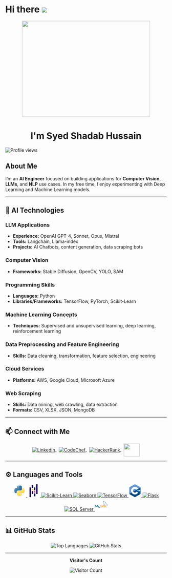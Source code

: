 # Hi there <img src="https://raw.githubusercontent.com/MartinHeinz/MartinHeinz/master/wave.gif" height="40px">

<div align="center">
  <img src="https://cdn.dribbble.com/users/1162077/screenshots/3848914/programmer.gif" width="400" height="300">
</div>

<h1 align="center">I'm Syed Shadab Hussain</h1>

<p align="left">
  <img src="https://komarev.com/ghpvc/?username=sshadabhussain&label=Profile%20views&color=0e75b6&style=flat" alt="Profile views" />
</p>

## About Me

I’m an **AI Engineer** focused on building applications for **Computer Vision**, **LLMs**, and **NLP** use cases. In my free time, I enjoy experimenting with Deep Learning and Machine Learning models.

---

## 🧠 AI Technologies

### LLM Applications
- **Experience:** OpenAI GPT-4, Sonnet, Opus, Mistral
- **Tools:** Langchain, Llama-index
- **Projects:** AI Chatbots, content generation, data scraping bots

### Computer Vision
- **Frameworks:** Stable Diffusion, OpenCV, YOLO, SAM

### Programming Skills
- **Languages:** Python
- **Libraries/Frameworks:** TensorFlow, PyTorch, Scikit-Learn

### Machine Learning Concepts
- **Techniques:** Supervised and unsupervised learning, deep learning, reinforcement learning

### Data Preprocessing and Feature Engineering
- **Skills:** Data cleaning, transformation, feature selection, engineering

### Cloud Services
- **Platforms:** AWS, Google Cloud, Microsoft Azure

### Web Scraping
- **Skills:** Data mining, web crawling, data extraction
- **Formats:** CSV, XLSX, JSON, MongoDB

---

## 📫 Connect with Me

<p align="center">
  <a href="https://www.linkedin.com/in/syed-shadab-hussain-164b05219/" target="_blank">
    <img align="center" src="https://upload.wikimedia.org/wikipedia/commons/thumb/c/ca/LinkedIn_logo_initials.png/768px-LinkedIn_logo_initials.png" alt="LinkedIn" height="40" width="40" />
  </a>
  &nbsp;
  <a href="https://www.codechef.com/users/sshussain606" target="_blank">
    <img align="center" src="https://i.pinimg.com/originals/c5/d9/fc/c5d9fc1e18bcf039f464c2ab6cfb3eb6.jpg" alt="CodeChef" height="40" width="40" />
  </a>
  &nbsp;
  <a href="https://www.hackerrank.com/shadab17hussain" target="_blank">
    <img align="center" src="https://cdn.worldvectorlogo.com/logos/hackerrank.svg" alt="HackerRank" height="40" width="40" />
  </a>
  &nbsp;
  <a href="mailto:sshussain606@gmail.com">
    <img align="center" src="https://upload.wikimedia.org/wikipedia/commons/thumb/7/7e/Gmail_icon_%282020%29.svg/2560px-Gmail_icon_%282020%29.svg.png" height="40" width="50" />
  </a>
</p>

---

## ⚙️ Languages and Tools

<p align="center">
  <a href="https://www.python.org" target="_blank">
    <img src="https://raw.githubusercontent.com/devicons/devicon/master/icons/python/python-original.svg" alt="Python" width="40" height="40"/>
  </a>
  <a href="https://pandas.pydata.org/" target="_blank">
    <img src="https://raw.githubusercontent.com/devicons/devicon/2ae2a900d2f041da66e950e4d48052658d850630/icons/pandas/pandas-original.svg" alt="Pandas" width="40" height="40"/>
  </a>
  <a href="https://scikit-learn.org/" target="_blank">
    <img src="https://upload.wikimedia.org/wikipedia/commons/0/05/Scikit_learn_logo_small.svg" alt="Scikit-Learn" width="40" height="40"/>
  </a>
  <a href="https://seaborn.pydata.org/" target="_blank">
    <img src="https://seaborn.pydata.org/_images/logo-mark-lightbg.svg" alt="Seaborn" width="40" height="40"/>
  </a>
  <a href="https://www.tensorflow.org" target="_blank">
    <img src="https://www.vectorlogo.zone/logos/tensorflow/tensorflow-icon.svg" alt="TensorFlow" width="40" height="40"/>
  </a>
  <a href="https://www.w3schools.com/cpp/" target="_blank">
    <img src="https://raw.githubusercontent.com/devicons/devicon/master/icons/cplusplus/cplusplus-original.svg" alt="C++" width="40" height="40"/>
  </a>
  <a href="https://flask.palletsprojects.com/" target="_blank">
    <img src="https://www.vectorlogo.zone/logos/pocoo_flask/pocoo_flask-icon.svg" alt="Flask" width="40" height="40"/>
  </a>
  <a href="https://www.microsoft.com/en-us/sql-server" target="_blank">
    <img src="https://www.svgrepo.com/show/303229/microsoft-sql-server-logo.svg" alt="SQL Server" width="40" height="40"/>
  </a>
  <a href="https://www.mysql.com/" target="_blank">
    <img src="https://raw.githubusercontent.com/devicons/devicon/master/icons/mysql/mysql-original-wordmark.svg" alt="MySQL" width="40" height="40"/>
  </a>
</p>

---

## 📊 GitHub Stats

<p align="center">
  <img src="https://github-readme-stats.vercel.app/api/top-langs?username=sshadabhussain&show_icons=true&locale=en&layout=compact" alt="Top Languages" />
  <img src="https://github-readme-stats.vercel.app/api?username=sshadabhussain&show_icons=true&locale=en" alt="GitHub Stats" />
</p>

---

<p align="center"><b>Visitor's Count</b></p>
<p align="center"><img src="https://profile-counter.glitch.me/%7BSShadabHussain%7D/count.svg" alt="Visitor Count" /></p>
